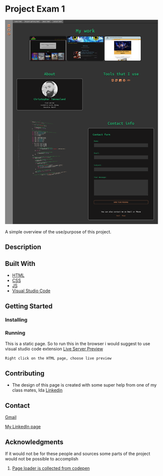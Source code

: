 # Project Exam 1

![image](/app/assets/img/index.png)

A simple overview of the use/purpose of this project.

## Description



## Built With

- [HTML](https://en.wikipedia.org/wiki/HTML)
- [CSS](https://en.wikipedia.org/wiki/CSS)
- [JS](https://en.wikipedia.org/wiki/JavaScript)
- [Visual Studio Code](https://code.visualstudio.com/)

## Getting Started

### Installing

### Running

This is a static page. So to run this in the browser i would suggest to use visual studio code extension [Live Server Preview](https://marketplace.visualstudio.com/items?itemName=negokaz.live-server-preview)

```bash
Right click on the HTML page, choose live preview
```

## Contributing

- The design of this page is created with some super help from one of my class mates, Ida [Linkedin]()

## Contact

[Gmail](christopher.tonnesalnd@gmail.com)

[My LinkedIn page](www.linkedin.com/in/christopher-tønnesland-8926a821a)

## Acknowledgments

If it would not be for these people and sources some parts of the project would not be possible to accomplish


1. [Page loader is collected from codepen](https://codepen.io/raymondyang/pen/RKQNdr?editors=0100)
